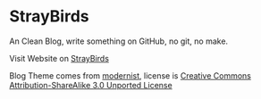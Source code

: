 StrayBirds
==========

An Clean Blog, write something on GitHub, no git, no make.

Visit Website on [StrayBirds](http://minixalpha.github.io/StrayBirds/)

Blog Theme comes from [modernist](https://github.com/orderedlist/modernist), license is [Creative Commons Attribution-ShareAlike 3.0 Unported License](http://creativecommons.org/licenses/by-sa/3.0/)
